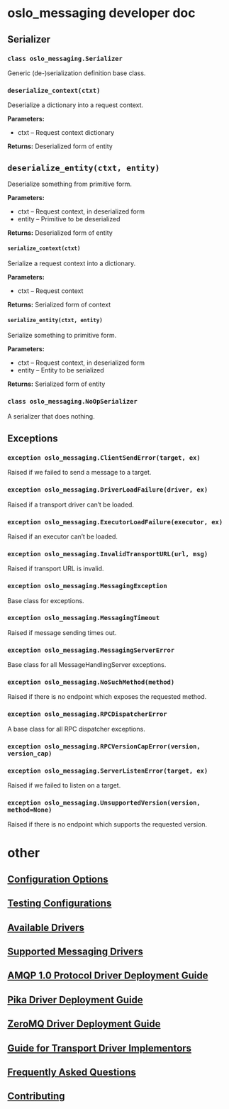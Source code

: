 # oslo_messaging developer doc

## Serializer

### `class oslo_messaging.Serializer`

Generic (de-)serialization definition base class.

### `deserialize_context(ctxt)`

Deserialize a dictionary into a request context.

**Parameters:**
	
* ctxt – Request context dictionary

**Returns:**	Deserialized form of entity

## `deserialize_entity(ctxt, entity)`

Deserialize something from primitive form.

**Parameters:**	

* ctxt – Request context, in deserialized form
* entity – Primitive to be deserialized

**Returns:** Deserialized form of entity

#### `serialize_context(ctxt)`

Serialize a request context into a dictionary.

**Parameters:**
	
* ctxt – Request context

**Returns:**	Serialized form of context

#### `serialize_entity(ctxt, entity)`

Serialize something to primitive form.

**Parameters:**
	
* ctxt – Request context, in deserialized form
* entity – Entity to be serialized

**Returns:** Serialized form of entity

### `class oslo_messaging.NoOpSerializer`

A serializer that does nothing.

## Exceptions

### `exception oslo_messaging.ClientSendError(target, ex)`

Raised if we failed to send a message to a target.

### `exception oslo_messaging.DriverLoadFailure(driver, ex)`

Raised if a transport driver can’t be loaded.

### `exception oslo_messaging.ExecutorLoadFailure(executor, ex)`

Raised if an executor can’t be loaded.

### `exception oslo_messaging.InvalidTransportURL(url, msg)`

Raised if transport URL is invalid.

### `exception oslo_messaging.MessagingException`

Base class for exceptions.

### `exception oslo_messaging.MessagingTimeout`
Raised if message sending times out.

### `exception oslo_messaging.MessagingServerError`
Base class for all MessageHandlingServer exceptions.

### `exception oslo_messaging.NoSuchMethod(method)`
Raised if there is no endpoint which exposes the requested method.

### `exception oslo_messaging.RPCDispatcherError`
A base class for all RPC dispatcher exceptions.

### `exception oslo_messaging.RPCVersionCapError(version, version_cap)`

### `exception oslo_messaging.ServerListenError(target, ex)`
Raised if we failed to listen on a target.

### `exception oslo_messaging.UnsupportedVersion(version, method=None)`
Raised if there is no endpoint which supports the requested version.

# other

## [Configuration Options](https://docs.openstack.org/developer/oslo.messaging/opts.html)

## [Testing Configurations](https://docs.openstack.org/developer/oslo.messaging/conffixture.html)

## [Available Drivers](https://docs.openstack.org/developer/oslo.messaging/drivers.html)

## [Supported Messaging Drivers](https://docs.openstack.org/developer/oslo.messaging/supported-messaging-drivers.html)

## [AMQP 1.0 Protocol Driver Deployment Guide](https://docs.openstack.org/developer/oslo.messaging/AMQP1.0.html)

## [Pika Driver Deployment Guide](https://docs.openstack.org/developer/oslo.messaging/pika_driver.html)

## [ZeroMQ Driver Deployment Guide](https://docs.openstack.org/developer/oslo.messaging/zmq_driver.html)

## [Guide for Transport Driver Implementors](https://docs.openstack.org/developer/oslo.messaging/driver-dev-guide.html)

## [Frequently Asked Questions](https://docs.openstack.org/developer/oslo.messaging/FAQ.html)

## [Contributing](https://docs.openstack.org/developer/oslo.messaging/contributing.html)